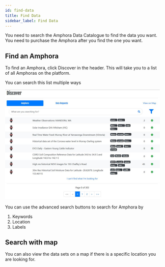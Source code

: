 ```yaml
---
id: find-data
title: Find Data
sidebar_label: Find Data
---
```


You need to search the Amphora Data Catalogue to find the data you want. You need to purchase the Amphora after you find the one you want.
## Find an Amphora

To find an Amphora, click Discover in the header. This will take you to a list of all Amphoras on the platform. 

You can search this list multiple ways 

![Data market search](../img/DataMarketSearch.jpg)

You can use the advanced search buttons to search for Amphora by 
1) Keywords
2) Location
3) Labels

## Search with map

You can also view the data sets on a map if there is a specific location you are looking for.


